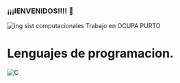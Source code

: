 ### ¡¡¡IENVENIDOS!!!! 👋
![ing  sist computacionales](https://github.com/EXIA2000/EXIA2000/assets/164764193/8402470f-99f5-4d1f-8e72-2fe080a33fe5)
Trabajo en OCUPA PURTO
# Lenguajes de programacion.
![C](https://img.shields.io/badge/C%20-%232370ED.svg?style=for-the-badge&logo=c&logoColor=white)

<!--
**EXIA2000/EXIA2000** is a ✨ _special_ ✨ repository because its `README.md` (this file) appears on your GitHub profile.

Here are some ideas to get you started:

- 🔭 Trabajo en OCUPA PUERTO 
- 🌱 I’m currently learning ...
- 👯 I’m looking to collaborate on ...
- 🤔 I’m looking for help with ...
- 💬 Ask me about ...
- 📫 How to reach me: ...
- 😄 Pronouns: ...
- ⚡ Fun fact: ...
-->
